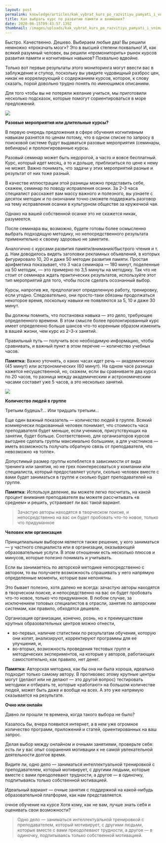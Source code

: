 ```yaml
---
layout: post
permalink: knowledge/articles/kak_vybrat_kurs_po_razvitiyu_pamyati_i_vnimaniya/index.html
title: Как выбрать курс по развитию памяти и внимания?
date: 2020-06-15T09:43:57.139Z
thumbnail: /images/uploads/kak_vybrat_kurs_po_razvitiyu_pamyati_i_vnimaniya-01.jpg
---
```

Быстро. Качественно. Дешево. Выбираем любые два!
Вы решили немножко «прокачать мозг»? Это в высшей степени похвально! И, как всякий разумный человек, вы решили «промониторить» рынок курсов развития памяти и когнитивных навыков? Похвально вдвойне.

Только вот первые результаты этого мониторинга могут ввести вас в заблуждение и ступор, поскольку вы увидите чудовищный разброс цен, никак не коррелирующий с содержанием курсов, которое, к слову сказать, порой довольно трудно понять по имеющимся описаниям.

Для того чтобы вы не потеряли желание учиться, мы приготовили несколько подсказок, которые помогут сориентироваться в море предложений.

![](/images/uploads/kak_vybrat_kurs_po_razvitiyu_pamyati_i_vnimaniya-02.jpg)

**Разовые мероприятия или длительные курсы?**

В первую очередь предложения в сфере обучения когнитивным навыкам разнятся по ценам потому, что в одном списке по запросу в поисковой системе будут выдаваться разовые мероприятия (семинары, вебинары) и пролонгированные курсы.

Разовый семинар может быть недорогой, а часто и вовсе бесплатный. Курс, который идет месяц, а то и дольше, приблизиться по цене к нему не может. Важно понимать, что задачи у этих мероприятий разные и результат от них тоже разный.

В качестве иллюстрации этой разницы можно представить себе, скажем, семинар по поводу исправления осанки. За 2–3 часа специалист расскажет вам массу важного и полезного, вы узнаете с десяток методик и по окончании точно сможете поддержать разговор на тему исправления осанки в культурном обществе за кружечкой чая.

Однако на вашей собственной осанке это не скажется никак, разумеется.

После семинара вы, возможно, будете готовы более осмысленно выбрать подходящую методику, но непосредственного результата применительно к своему здоровью не заметите.

Аналогично с курсами развития памяти/внимания/быстрого чтения и т. д. Нам доводилось видеть заголовки рекламных объявлений, в которых фигурировало 10, 20 и даже 50 методик развития памяти. Простая арифметика показывает, что 3 часа семинара — 180 минут, поделенные на 50 методик, — это примерно по 3,5 минуты на методику. Так что не стоит от семинара ждать практических результатов, используйте этот тип мероприятий для того, чтобы после сделать осознанный выбор.

Курсы, напротив же, предполагают определенную работу, тренировку, если угодно. Следовательно, они просто-таки обязаны продолжаться некоторое время, поскольку навыки не появляются за 5, 10 и даже 30 минут.

Вы должны помнить, что постановка навыка — это дело, требующее определенного времени. В этом смысле более пролонгированный курс имеет определенно больше шансов что-то коренным образом изменить в вашей жизни, чем курс из 2–3-х занятий.

Правильный путь — получить всю необходимую информацию, чтобы сравнивать, и важный пункт в этом перечне — количество учебных часов.


**Памятка:** Важно уточнять, о каких часах идет речь — академических (45 минут) или астрономических (60 минут). На одном часе разница кажется несущественной, но, скажем, если вы сравниваете два курса по 20 часов, то разница между академическим и астрономическим часами составит уже 5 часов, а это несколько занятий.

![](/images/uploads/kak_vybrat_kurs_po_razvitiyu_pamyati_i_vnimaniya-03.jpg)

**Количество людей в группе**

Третьим будешь?... Или тридцать третьим…

Еще один важный показатель — количество людей в группе. Всякий коммерчески подкованный человек понимает, что стоимость часа преподавателя будет меньше, если учеников, присутствующих на занятии, будет больше. Соответственно, для организаторов курсов выгоднее сделать группы максимально большими, а для участников — иметь возможность получать обратную связь от преподавателя, что невозможно «в толпе».

Допустимый размер группы колеблется в зависимости от вида тренинга или занятия, но не грех поинтересоваться у компании или специалиста, который предоставляет услуги, сколько человек вместе с вами будет заниматься в группе и сколько будет преподавателей на группе.


**Памятка:** Используя деление, вы можете легко посчитать, на какой процент внимания преподавателя вы можете рассчитывать «в среднем» и решить, устраивает ли вас такой вариант.

>Зачастую авторы находятся в творческом поиске, и непосредственно на вас он будет пробовать что-то новое, только что придуманное

**Человек или организация**

Принципиальным выбором является также решение, у кого заниматься — у частного специалиста или в организации, оказывающей образовательные услуги. В этом отношении есть несколько плюсов и минусов, которые полезно понимать и учитывать.

Если вы занимаетесь по авторской методике непосредственно с автором, то вы получаете возможность спрашивать у него напрямую определенные моменты, которые вам непонятны.

Это бывает полезно, хотя далеко не всегда: зачастую авторы находятся в творческом поиске, и непосредственно на вас он будет пробовать что-то новое, только что придуманное. В любом случае, за исключением топовых специалистов в отрасли, занятия по авторским системам, как правило, обходятся дешевле.

Организация организации, конечно, рознь, но к преимуществам крупных образовательных центров можно отнести,

- во-первых, наличие статистики по результатам обучения, которую они копят, анализируют, корректируют программы для ее улучшения, и,
- во-вторых, возможность проведения тестовых групп и методических экспериментов, на которые у авторов, работающих самостоятельно, как правило, нет денег.

**Памятка:** Авторская методика, как бы она ни была хороша, идеально подходит только самому автору. В противовес этому крупные центры могут (делают или не делают — это другой вопрос) тестировать методики и отбирать те, которые «работают» на большом количестве людей, может быть даже и вообще на всех. А это уже напрямую сказывается на результате.

**Очно или онлайн**

Давно ли прошли те времена, когда такого выбора не было?

Казалось бы, вчера появился интернет, а в нем уже огромное количество программ, приложений и статей, ориентированных на ваш запрос.

Делая выбор между онлайном и очными занятиями, проверьте себя: есть ли у вас опыт сохранения мотивации к не самой увлекательной деятельности долгое время.

Видите ли, одно дело — заниматься интеллектуальной тренировкой с преподавателем, который мотивирует, с другими людьми, которые вместе с вами преодолевают трудности, а другое — в одиночку, подпитываясь только собственной мотивацией.

Идеальный вариант — очные занятия с поддержкой на какой-нибудь образовательной платформе, как нам представляется.

очное обучение на курсе
Хотя кому, как не вам, лучше знать себя и оценивать свои возможности?

>Одно дело — заниматься интеллектуальной тренировкой с преподавателем, который мотивирует, с другими людьми, которые вместе с вами преодолевают трудности, а другое — в одиночку, подпитываясь только собственной мотивацией.